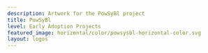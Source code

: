 ```yaml
---
description: Artwork for the PowSyBl project
title: PowSyBl
level: Early Adoption Projects
featured_image: horizontal/color/powsysbl-horizontal-color.svg 
layout: logos
---
```


